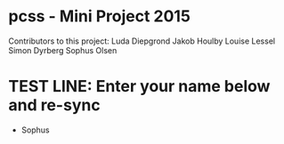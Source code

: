 # pcss - Mini Project 2015
Contributors to this project:
Luda Diepgrond
Jakob Houlby
Louise Lessel
Simon Dyrberg
Sophus Olsen

# TEST LINE: Enter your name below and re-sync

- Sophus
